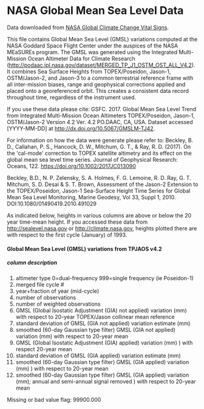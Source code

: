 # NASA Global Mean Sea Level Data

Data downloaded from [NASA Global Climate Change Vital Signs](https://climate.nasa.gov/vital-signs/sea-level/).

This file contains Global Mean Sea Level (GMSL) variations computed at the NASA Goddard Space Flight Center under the auspices of the NASA MEaSUREs program. The GMSL was generated using the Integrated Multi-Mission Ocean Altimeter Data for Climate Research (http://podaac.jpl.nasa.gov/dataset/MERGED_TP_J1_OSTM_OST_ALL_V4.2). It combines Sea Surface Heights from TOPEX/Poseidon, Jason-1, OSTM/Jason-2, and Jason-3 to a common terrestrial reference frame with all inter-mission biases, range and geophysical corrections applied and placed onto a georeferenced orbit. This creates a consistent data record throughout time, regardless of the instrument used.

If you use these data please cite:
GSFC. 2017. Global Mean Sea Level Trend from Integrated Multi-Mission Ocean Altimeters TOPEX/Poseidon, Jason-1, OSTM/Jason-2 Version 4.2 Ver. 4.2 PO.DAAC, CA, USA. Dataset accessed [YYYY-MM-DD] at http://dx.doi.org/10.5067/GMSLM-TJ42.

For information on how the data were generate please refer to:
Beckley, B. D., Callahan, P. S., Hancock, D. W., Mitchum, G. T., & Ray, R. D. (2017). On the 'cal-mode' correction to TOPEX satellite altimetry and its effect on the global mean sea level time series. Journal of Geophysical Research: Oceans, 122. https://doi.org/10.1002/2017JC013090

Beckley, B.D.,  N. P. Zelensky, S. A. Holmes, F. G. Lemoine, R. D. Ray, G. T. Mitchum, S. D. Desai & S. T. Brown, Assessment of the Jason-2 Extension to the TOPEX/Poseidon, Jason-1 Sea-Surface Height Time Series for Global Mean Sea Level Monitoring, Marine Geodesy, Vol 33, Suppl 1, 2010. DOI:10.1080/01490419.2010.491029

As indicated below, heights in various columns are above or below the 20 year time-mean height. If you accessed these data from http://sealevel.nasa.gov or http://climate.nasa.gov, heights plotted there are with respect to the first cycle (January) of 1993.

#### Global Mean Sea Level (GMSL) variations from TPJAOS v4.2

##### column description
1. altimeter type 0=dual-frequency  999=single frequency (ie Poseidon-1)
2. merged file cycle #
3. year+fraction of year (mid-cycle)
4. number of observations
5. number of weighted observations
6. GMSL (Global Isostatic Adjustment (GIA) not applied) variation (mm) with respect to 20-year TOPEX/Jason collinear mean reference
7. standard deviation of GMSL (GIA not applied) variation estimate (mm)
8. smoothed (60-day Gaussian type filter) GMSL (GIA not applied) variation (mm)  with respect to 20-year mean
9. GMSL (Global Isostatic Adjustment (GIA) applied) variation (mm) )  with respect 20-year mean
10. standard deviation of GMSL (GIA applied) variation estimate (mm)
11. smoothed (60-day Gaussian type filter) GMSL (GIA applied) variation (mm) )  with respect to 20-year mean
12. smoothed (60-day Gaussian type filter) GMSL (GIA applied) variation (mm); annual and semi-annual signal removed )  with respect to 20-year mean

Missing or bad value flag: 99900.000